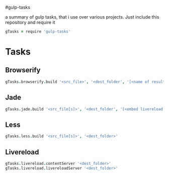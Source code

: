 #gulp-tasks

a summary of gulp tasks, that i use over various projects.
Just include this repository and require it
```coffeescript
gTasks = require 'gulp-tasks'
```

# Tasks
## Browserify
```coffeescript
gTasks.browserify.build '<src_file>', '<dest_folder', '[<name of result js file>]'
```

## Jade
```coffeescript
gTasks.jade.build '<src_file[s]>', '<dest_folder', '[<embed livereload script>]', '[<locals object passed to jade>]'
```

## Less
```coffeescript
gTasks.less.build '<src_file[s]>', '<dest_folder>'
```

## Livereload
```coffeescript
gTasks.livereload.contentServer '<dest_folder>'
gTasks.livereload.livereloadServer '<dest_folder>'
```
